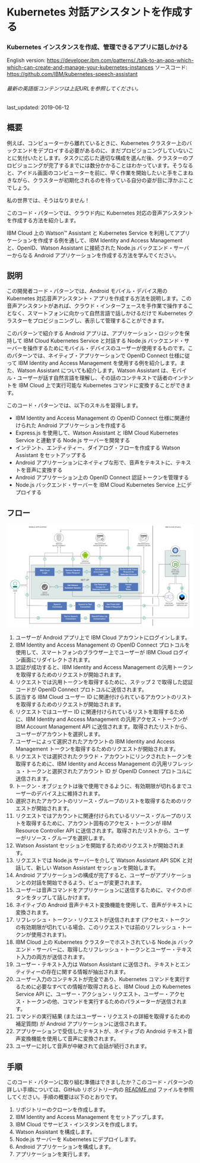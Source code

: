 # Kubernetes 対話アシスタントを作成する

### Kubernetes インスタンスを作成、管理できるアプリに話しかける

English version: https://developer.ibm.com/patterns/./talk-to-an-app-which-which-can-create-and-manage-your-kubernetes-instances
  ソースコード: https://github.com/IBM/kubernetes-speech-assistant

###### 最新の英語版コンテンツは上記URLを参照してください。
last_updated: 2019-06-12

 ## 概要

例えば、コンピューターから離れているときに、Kubernetes クラスター上のバックエンドをデプロイする必要があるのに、まだプロビジョニングしていないことに気付いたとします。タスクに応じた適切な構成を選んだ後、クラスターのプロビジョニングが完了するまでには数分かかることはわかっています。そうなると、アイドル画面のコンピューターを前に、早く作業を開始したいと手をこまねきながら、クラスターが初期化されるのを待っている自分の姿が目に浮かぶことでしょう。

私の世界では、そうはなりません！

このコード・パターンでは、クラウド内に Kubernetes 対応の音声アシスタントを作成する方法を紹介します。

IBM Cloud 上の Watson&trade; Assistant と Kubernetes Service を利用してアプリケーションを作成する例を通して、IBM Identity and Access Management と、OpenID、Watson Assistant に接続された Node.js バックエンド・サーバーからなる Android アプリケーションを作成する方法を学んでください。

## 説明

この開発者コード・パターンでは、Android モバイル・デバイス用の Kubernetes 対応音声アシスタント・アプリを作成する方法を説明します。この音声アシスタントがあれば、クラウド・インターフェースを手作業で操作することなく、スマートフォンに向かって自然言語で話しかけるだけで Kubernetes クラスターをプロビジョニングし、表示して管理することができます。

このパターンで紹介する Android アプリは、アプリケーション・ロジックを保持して IBM Cloud Kubernetes Service と対話する Node.js バックエンド・サーバーを操作するためにモバイル・デバイスのユーザーが使用するものです。このパターンでは、ネイティブ・アプリケーションで OpenID Connect 仕様に従って IBM Identity and Access Management を使用する例を紹介します。また、Watson Assistant についても紹介します。Watson Assistant は、モバイル・ユーザーが話す自然言語を理解し、その話のコンテキストで話者のインテントを IBM Cloud 上で実行可能な Kubernetes コマンドに変換することができます。

このコード・パターンでは、以下のスキルを習得します。

* IBM Identity and Access Management の OpenID Connect 仕様に関連付けられた Android アプリケーションを作成する
* Express.js を使用して、Watson Assistant と IBM Cloud Kubernetes Service と連動する Node.js サーバーを開発する
* インテント、エンティティー、ダイアログ・フローを作成する Watson Assistant をセットアップする
* Android アプリケーションにネイティブな形で、音声をテキストに、テキストを音声に変換する
* Android アプリケーション上の OpenID Connect 認証トークンを管理する
* Node.js バックエンド・サーバーを IBM Cloud Kubernetes Service 上にデプロイする

## フロー

![Kubernetes 対応音声アシスタントのアーキテクチャーを説明するフロー図](./images/kubernetes-speech-assistant-architecture-diagram.png)

1. ユーザーが Android アプリ上で IBM Cloud アカウントにログインします。
1. IBM Identity and Access Management の OpenID Connect プロトコルを使用して、スマートフォンのブラウザー上でユーザーが IBM Cloud ログイン画面にリダイレクトされます。
1. 認証が成功すると、IBM Identity and Access Management の汎用トークンを取得するためのリクエストが開始されます。
1. リクエストでは汎用トークンを取得するために、ステップ 2 で取得した認証コードが OpenID Connect プロトコルに送信されます。
1. 該当する IBM Cloud ユーザー ID に関連付けられているアカウントのリストを取得するためのリクエストが開始されます。
1. リクエストではユーザー ID に関連付けられているリストを取得するために、IBM Identity and Access Management の汎用アクセス・トークンが IBM Account Management API に送信されます。取得されたリストから、ユーザーがアカウントを選択します。
1. ユーザーによって選択されたアカウントの IBM Identity and Access Management トークンを取得するためのリクエストが開始されます。
1. リクエストでは選択されたクラウド・アカウントにリンクされたトークンを取得するために、IBM Identity and Access Management の汎用リフレッシュ・トークンと選択されたアカウント ID が OpenID Connect プロトコルに送信されます。
1. トークン・オブジェクトは後で使用できるように、有効期限が切れるまでユーザーのデバイス上に維持されます。
1. 選択されたアカウントのリソース・グループのリストを取得するためのリクエストが開始されます。
1. リクエストではアカウントに関連付けられているリソース・グループのリストを取得するために、アカウント固有のアクセス・トークンが IBM Resource Controller API に送信されます。取得されたリストから、ユーザーがリソース・グループを選択します。
1. Watson Assistant セッションを開始するためのリクエストが開始されます。
1. リクエストでは Node.js サーバーを介して Watson Assistant API SDK と対話して、新しい Watson Assistant セッションを開始します。
1. Android アプリケーションの構成が完了すると、ユーザーがアプリケーションとの対話を開始できるよう、ビューが変更されます。
1. ユーザーは音声コマンドをアプリケーションに送信するために、マイクのボタンをタップして話しかけます。
1. ネイティブの Android 音声テキスト変換機能を使用して、音声がテキストに変換されます。
1. リフレッシュ・トークン・リクエストが送信されます (アクセス・トークンの有効期限が切れている場合、このリクエストでは前のリフレッシュ・トークンが使用されます)。
1. IBM Cloud 上の Kubernetes クラスターでホストされている Node.js バックエンド・サーバーに、取得したリフレッシュ・トークンとユーザー・テキスト入力の両方が送信されます。
1. ユーザー・テキスト入力は Watson Assistant に送信され、テキストとエンティティーの存在に関する情報が抽出されます。
1. ユーザー入力のコンテキストが完全であり、Kubernetes コマンドを実行するために必要なすべての情報が取得されると、IBM Cloud 上の Kubernetes Service API に、ユーザー・アクション・リクエスト、ユーザー・アクセス・トークンの他、コマンドを実行するためのパラメーターが送信されます。
1. コマンドの実行結果 (またはユーザー・リクエストの詳細を取得するための補足質問) が Android アプリケーションに送信されます。
1. アプリケーションで受信したテキストが、ネイティブの Android テキスト音声変換機能を使用して音声に変換されます。
1. ユーザーに対して音声が中継されて会話が続行されます。

## 手順

このコード・パターンに取り組む準備はできましたか？このコード・パターンの詳しい手順については、GitHub リポジトリー内の [README.md](https://github.com/IBM/kubernetes-speech-assistant/blob/master/README.md) ファイルを参照してください。手順の概要は以下のとおりです。

1. リポジトリーのクローンを作成します。
1. IBM Identity and Access Management をセットアップします。
1. IBM Cloud でサービス・インスタンスを作成します。
1. Watson Assistant を構成します。
1. Node.js サーバーを Kubernetes にデプロイします。
1. Android アプリケーションを構成します。
1. アプリケーションを実行します。
